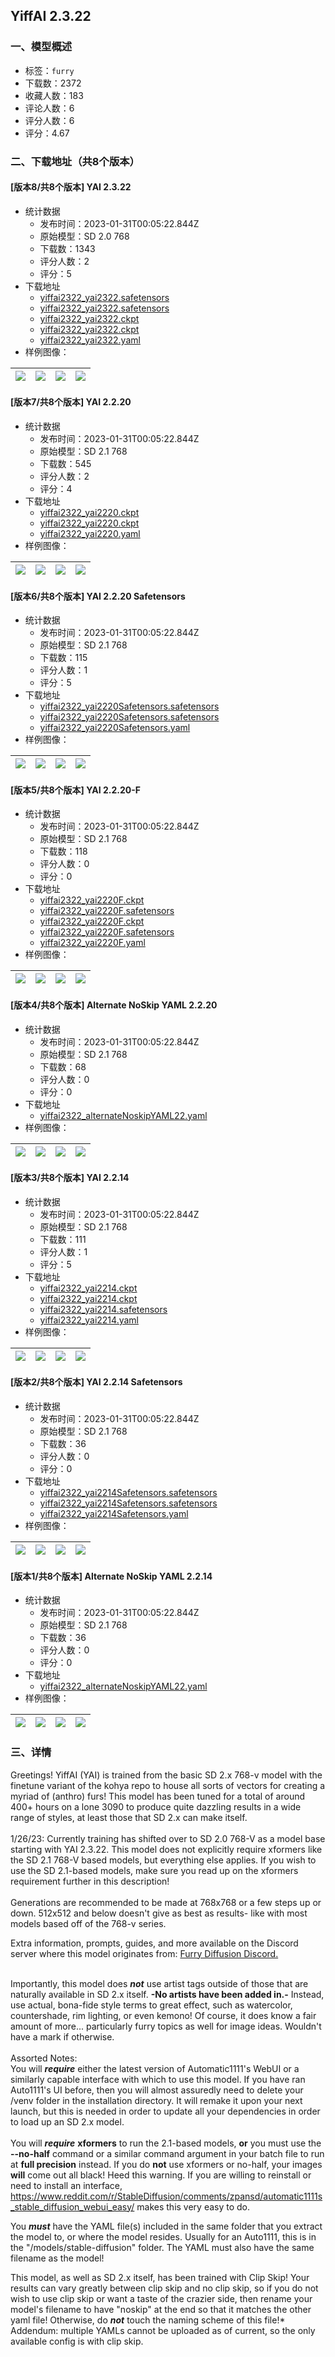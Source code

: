 ## YiffAI 2.3.22
### 一、模型概述

- 标签：`furry`
- 下载数：2372
- 收藏人数：183
- 评论人数：6
- 评分人数：6
- 评分：4.67

### 二、下载地址（共8个版本）

#### [版本8/共8个版本] YAI 2.3.22

- 统计数据
  - 发布时间：2023-01-31T00:05:22.844Z
  - 原始模型：SD 2.0 768
  - 下载数：1343
  - 评分人数：2
  - 评分：5
- 下载地址
  - [yiffai2322_yai2322.safetensors](https://civitai.com/api/download/models/6253?type=Model&format=SafeTensor&size=full&fp=fp16)
  - [yiffai2322_yai2322.safetensors](https://civitai.com/api/download/models/6253)
  - [yiffai2322_yai2322.ckpt](https://civitai.com/api/download/models/6253?type=Model&format=PickleTensor&size=full&fp=fp16)
  - [yiffai2322_yai2322.ckpt](https://civitai.com/api/download/models/6253?type=Pruned%20Model&format=PickleTensor&size=pruned&fp=fp16)
  - [yiffai2322_yai2322.yaml](https://civitai.com/api/download/models/6253?type=Config&format=Other)
- 样例图像：

| <img src="https://image.civitai.com/xG1nkqKTMzGDvpLrqFT7WA/aa7d886f-d7a7-447a-8b99-0198e2172800/width=450/54971.jpeg" /> | <img src="https://image.civitai.com/xG1nkqKTMzGDvpLrqFT7WA/6c6402f2-b650-4678-e4cb-893f77559100/width=450/54970.jpeg" /> | <img src="https://image.civitai.com/xG1nkqKTMzGDvpLrqFT7WA/c3dc2353-065b-4e39-c86d-3ffa9daafb00/width=450/54969.jpeg" /> | <img src="https://image.civitai.com/xG1nkqKTMzGDvpLrqFT7WA/133b4bd4-63e4-4f9a-1a64-4807328f7000/width=450/54968.jpeg" /> |
| ---- | ---- | ---- | ---- |

#### [版本7/共8个版本] YAI 2.2.20

- 统计数据
  - 发布时间：2023-01-31T00:05:22.844Z
  - 原始模型：SD 2.1 768
  - 下载数：545
  - 评分人数：2
  - 评分：4
- 下载地址
  - [yiffai2322_yai2220.ckpt](https://civitai.com/api/download/models/4137)
  - [yiffai2322_yai2220.ckpt](https://civitai.com/api/download/models/4137?type=Model&format=PickleTensor&size=full&fp=fp16)
  - [yiffai2322_yai2220.yaml](https://civitai.com/api/download/models/4137?type=Config&format=Other)
- 样例图像：

| <img src="https://image.civitai.com/xG1nkqKTMzGDvpLrqFT7WA/7f8b9c82-59e0-496e-52f1-feff4159fe00/width=450/26496.jpeg" /> | <img src="https://image.civitai.com/xG1nkqKTMzGDvpLrqFT7WA/ec0db5f0-258b-4955-29fc-0e7e40ac1d00/width=450/26495.jpeg" /> | <img src="https://image.civitai.com/xG1nkqKTMzGDvpLrqFT7WA/9469a52a-3e31-486b-062f-1fe3a3ea9d00/width=450/26494.jpeg" /> | <img src="https://image.civitai.com/xG1nkqKTMzGDvpLrqFT7WA/fe210c75-a9c0-4009-f31f-e1aaba6e3d00/width=450/26493.jpeg" /> |
| ---- | ---- | ---- | ---- |

#### [版本6/共8个版本] YAI 2.2.20 Safetensors

- 统计数据
  - 发布时间：2023-01-31T00:05:22.844Z
  - 原始模型：SD 2.1 768
  - 下载数：115
  - 评分人数：1
  - 评分：5
- 下载地址
  - [yiffai2322_yai2220Safetensors.safetensors](https://civitai.com/api/download/models/4138)
  - [yiffai2322_yai2220Safetensors.safetensors](https://civitai.com/api/download/models/4138?type=Model&format=SafeTensor&size=full&fp=fp16)
  - [yiffai2322_yai2220Safetensors.yaml](https://civitai.com/api/download/models/4138?type=Config&format=Other)
- 样例图像：

| <img src="https://image.civitai.com/xG1nkqKTMzGDvpLrqFT7WA/61b9ec24-59bf-441d-b606-018de122ce00/width=450/26506.jpeg" /> | <img src="https://image.civitai.com/xG1nkqKTMzGDvpLrqFT7WA/259717ab-f39e-47cd-eb64-07f3710a1f00/width=450/26505.jpeg" /> | <img src="https://image.civitai.com/xG1nkqKTMzGDvpLrqFT7WA/70ad5e68-5bad-4f57-5217-10b4726b9a00/width=450/26504.jpeg" /> | <img src="https://image.civitai.com/xG1nkqKTMzGDvpLrqFT7WA/28c772e9-57aa-44b7-f03a-b5e22d4cde00/width=450/26503.jpeg" /> |
| ---- | ---- | ---- | ---- |

#### [版本5/共8个版本] YAI 2.2.20-F

- 统计数据
  - 发布时间：2023-01-31T00:05:22.844Z
  - 原始模型：SD 2.1 768
  - 下载数：118
  - 评分人数：0
  - 评分：0
- 下载地址
  - [yiffai2322_yai2220F.ckpt](https://civitai.com/api/download/models/4534?type=Pruned%20Model&format=PickleTensor&size=pruned&fp=fp16)
  - [yiffai2322_yai2220F.safetensors](https://civitai.com/api/download/models/4534?type=Model&format=SafeTensor&size=full&fp=fp16)
  - [yiffai2322_yai2220F.ckpt](https://civitai.com/api/download/models/4534?type=Model&format=PickleTensor&size=full&fp=fp16)
  - [yiffai2322_yai2220F.safetensors](https://civitai.com/api/download/models/4534)
  - [yiffai2322_yai2220F.yaml](https://civitai.com/api/download/models/4534?type=Config&format=Other)
- 样例图像：

| <img src="https://image.civitai.com/xG1nkqKTMzGDvpLrqFT7WA/a77cc8f8-5bb7-445e-9a8c-7bbfe0560d00/width=450/31011.jpeg" /> | <img src="https://image.civitai.com/xG1nkqKTMzGDvpLrqFT7WA/aa922c73-d8b1-463e-9252-86e895049800/width=450/31010.jpeg" /> | <img src="https://image.civitai.com/xG1nkqKTMzGDvpLrqFT7WA/dcd7b8af-7bd0-42e0-a34b-a4187587c000/width=450/31009.jpeg" /> | <img src="https://image.civitai.com/xG1nkqKTMzGDvpLrqFT7WA/6117a807-9181-42e5-8372-af0530488900/width=450/31008.jpeg" /> |
| ---- | ---- | ---- | ---- |

#### [版本4/共8个版本] Alternate NoSkip YAML 2.2.20

- 统计数据
  - 发布时间：2023-01-31T00:05:22.844Z
  - 原始模型：SD 2.1 768
  - 下载数：68
  - 评分人数：0
  - 评分：0
- 下载地址
  - [yiffai2322_alternateNoskipYAML22.yaml](https://civitai.com/api/download/models/4139)
- 样例图像：

| <img src="https://image.civitai.com/xG1nkqKTMzGDvpLrqFT7WA/681d168e-ffb9-4b61-d1d0-6e40c69fe000/width=450/26516.jpeg" /> | <img src="https://image.civitai.com/xG1nkqKTMzGDvpLrqFT7WA/90e5c67e-1d7d-4d8a-bc4d-14a6ac168a00/width=450/26515.jpeg" /> | <img src="https://image.civitai.com/xG1nkqKTMzGDvpLrqFT7WA/86eb6073-3a5d-4f08-b45e-cbca21868b00/width=450/26523.jpeg" /> | <img src="https://image.civitai.com/xG1nkqKTMzGDvpLrqFT7WA/3f966e24-9b1f-495f-316f-47c4a5491400/width=450/26513.jpeg" /> |
| ---- | ---- | ---- | ---- |

#### [版本3/共8个版本] YAI 2.2.14

- 统计数据
  - 发布时间：2023-01-31T00:05:22.844Z
  - 原始模型：SD 2.1 768
  - 下载数：111
  - 评分人数：1
  - 评分：5
- 下载地址
  - [yiffai2322_yai2214.ckpt](https://civitai.com/api/download/models/4069?type=Pruned%20Model&format=PickleTensor&size=pruned&fp=fp16)
  - [yiffai2322_yai2214.ckpt](https://civitai.com/api/download/models/4069?type=Model&format=PickleTensor&size=full&fp=fp16)
  - [yiffai2322_yai2214.safetensors](https://civitai.com/api/download/models/4069)
  - [yiffai2322_yai2214.yaml](https://civitai.com/api/download/models/4069?type=Config&format=Other)
- 样例图像：

| <img src="https://image.civitai.com/xG1nkqKTMzGDvpLrqFT7WA/8cab188b-d408-4e51-c2fb-08d58d9c7c00/width=450/25601.jpeg" /> | <img src="https://image.civitai.com/xG1nkqKTMzGDvpLrqFT7WA/3b7ddec5-11c2-4eba-9c41-490b0ebffc00/width=450/25806.jpeg" /> | <img src="https://image.civitai.com/xG1nkqKTMzGDvpLrqFT7WA/de32aedb-648d-4a41-bd48-88646adf9a00/width=450/25603.jpeg" /> | <img src="https://image.civitai.com/xG1nkqKTMzGDvpLrqFT7WA/a170d283-813d-4177-d5ae-349ff8c9ea00/width=450/25600.jpeg" /> |
| ---- | ---- | ---- | ---- |

#### [版本2/共8个版本] YAI 2.2.14 Safetensors

- 统计数据
  - 发布时间：2023-01-31T00:05:22.844Z
  - 原始模型：SD 2.1 768
  - 下载数：36
  - 评分人数：0
  - 评分：0
- 下载地址
  - [yiffai2322_yai2214Safetensors.safetensors](https://civitai.com/api/download/models/4131?type=Model&format=SafeTensor&size=full&fp=fp16)
  - [yiffai2322_yai2214Safetensors.safetensors](https://civitai.com/api/download/models/4131)
  - [yiffai2322_yai2214Safetensors.yaml](https://civitai.com/api/download/models/4131?type=Config&format=Other)
- 样例图像：

| <img src="https://image.civitai.com/xG1nkqKTMzGDvpLrqFT7WA/603f8ee7-2d0d-4129-2905-e7e523e81c00/width=450/26379.jpeg" /> | <img src="https://image.civitai.com/xG1nkqKTMzGDvpLrqFT7WA/4eafdd7a-bef4-4f66-2552-2c9065cdd400/width=450/26378.jpeg" /> | <img src="https://image.civitai.com/xG1nkqKTMzGDvpLrqFT7WA/9c3b72a0-b575-41c6-6e85-cdab257a1b00/width=450/26376.jpeg" /> | <img src="https://image.civitai.com/xG1nkqKTMzGDvpLrqFT7WA/8f7d1127-6bd8-4b0f-52da-9400743e9800/width=450/26377.jpeg" /> |
| ---- | ---- | ---- | ---- |

#### [版本1/共8个版本] Alternate NoSkip YAML 2.2.14

- 统计数据
  - 发布时间：2023-01-31T00:05:22.844Z
  - 原始模型：SD 2.1 768
  - 下载数：36
  - 评分人数：0
  - 评分：0
- 下载地址
  - [yiffai2322_alternateNoskipYAML22.yaml](https://civitai.com/api/download/models/4130)
- 样例图像：

| <img src="https://image.civitai.com/xG1nkqKTMzGDvpLrqFT7WA/d7c04392-3f2b-46d8-3d6d-3c9c1642d800/width=450/26368.jpeg" /> | <img src="https://image.civitai.com/xG1nkqKTMzGDvpLrqFT7WA/0500244a-e6f7-43c5-fb11-024b4f288a00/width=450/26363.jpeg" /> | <img src="https://image.civitai.com/xG1nkqKTMzGDvpLrqFT7WA/e7373521-91d3-4baa-fff9-12e8c350a300/width=450/26381.jpeg" /> | <img src="https://image.civitai.com/xG1nkqKTMzGDvpLrqFT7WA/ca7b21c6-268a-4ac0-bff6-7794f9de4600/width=450/26366.jpeg" /> |
| ---- | ---- | ---- | ---- |


### 三、详情
<p>Greetings! YiffAI (YAI) is trained from the basic SD 2.x 768-v model with the finetune variant of the kohya repo to house all sorts of vectors for creating a myriad of (anthro) furs! This model has been tuned for a total of around 400+ hours on a lone 3090 to produce quite dazzling results in a wide range of styles, at least those that SD 2.x can make itself. <br /><br />1/26/23: Currently training has shifted over to SD 2.0 768-V as a model base starting with YAI 2.3.22. This model does not explicitly require xformers like the SD 2.1 768-V based models, but everything else applies. If you wish to use the SD 2.1-based models, make sure you read up on the xformers requirement further in this description!<br /><br />Generations are recommended to be made at 768x768 or a few steps up or down. 512x512 and below doesn't give as best as results- like with most models based off of the 768-v series.<br /></p><p>Extra information, prompts, guides, and more available on the Discord server where this model originates from: <a target="_blank" rel="ugc" href="https://discord.gg/pxpEYkmphQ">Furry Diffusion Discord.</a></p><p><br />Importantly, this model does <strong><em>not</em></strong> use artist tags outside of those that are naturally available in SD 2.x itself. <strong>-No artists have been added in.-</strong> Instead, use actual, bona-fide style terms to great effect, such as watercolor, countershade, rim lighting, or even kemono! Of course, it does know a fair amount of more... particularly furry topics as well for image ideas. Wouldn't have a mark if otherwise.<br /><br />Assorted Notes:<br />You will <strong><em>require</em></strong> either the latest version of Automatic1111's WebUI or a similarly capable interface with which to use this model. If you have ran Auto1111's UI before, then you will almost assuredly need to delete your /venv folder in the installation directory. It will remake it upon your next launch, but this is needed in order to update all your dependencies in order to load up an SD 2.x model.<br /><br />You will <strong><em>require</em></strong> <strong>xformers</strong> to run the 2.1-based models, <strong>or</strong> you must use the <strong>--no-half</strong> command or a similar command argument in your batch file to run at <strong>full precision</strong> instead. If you do <strong>not</strong> use xformers or no-half, your images <strong>will</strong> come out all black! Heed this warning. If you are willing to reinstall or need to install an interface, <a target="_blank" rel="ugc" href="https://www.reddit.com/r/StableDiffusion/comments/zpansd/automatic1111s_stable_diffusion_webui_easy/">https://www.reddit.com/r/StableDiffusion/comments/zpansd/automatic1111s_stable_diffusion_webui_easy/</a> makes this very easy to do.</p><p>You <strong><em>must</em></strong> have the YAML file(s) included in the same folder that you extract the model to, or where the model resides. Usually for an Auto1111, this is in the "/models/stable-diffusion" folder. The YAML must also have the same filename as the model!</p><p>This model, as well as SD 2.x itself, has been trained with Clip Skip! Your results can vary greatly between clip skip and no clip skip, so if you do not wish to use clip skip or want a taste of the crazier side, then rename your model's filename to have "noskip" at the end so that it matches the other yaml file! Otherwise, do <strong><em>not</em></strong> touch the naming scheme of this file!* Addendum: multiple YAMLs cannot be uploaded as of current, so the only available config is with clip skip.</p>